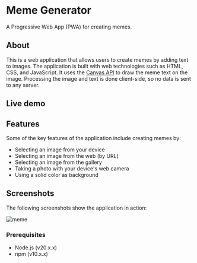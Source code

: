 # Meme Generator

A Progressive Web App (PWA) for creating memes.

## About

This is a web application that allows users to create memes by adding text to images.
The application is built with web technologies such as HTML, CSS, and JavaScript.
It uses the [Canvas API](https://developer.mozilla.org/docs/Web/API/Canvas_API) to draw the meme text on the image. 
Processing the image and text is done client-side, so no data is sent to any server.

## Live demo


## Features

Some of the key features of the application include creating memes by:
- Selecting an image from your device
- Selecting an image from the web (by URL)
- Selecting an image from the gallery
- Taking a photo with your device's web camera
- Using a solid color as background

## Screenshots

The following screenshots show the application in action:

![meme](screenshots/screenshot.png)


### Prerequisites

- Node.js (v20.x.x)
- npm (v10.x.x)


